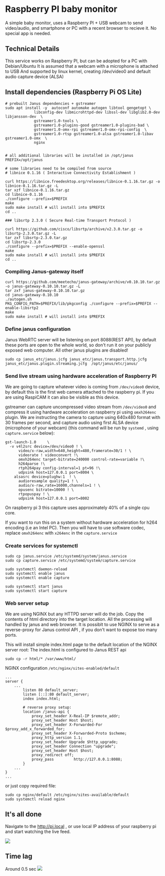 # Raspberry PI baby monitor

A simple baby monitor, uses a Raspberry PI + USB webcam to send video/audio, and smartphone
or PC with a recent browser to recieve it. No special app is needed.


## Technical Details

This service works on Raspberry PI, but can be adopted for a PC with Debian/Ubuntu
It is assumed that a webcam with a microphone is attached to USB
And supported by linux kernel, creating /dev/video0 and default audio capture device (ALSA)

## Install dependencies (Raspberry Pi OS Lite)

```
# prebuilt Janus dependencies + gstreamer
sudo apt install -y  autoconf automake autogen libtool gengetopt \
             libconfig-dev libmicrohttpd-dev libssl-dev libglib2.0-dev libjansson-dev  \
             gstreamer1.0-tools \
             gstreamer1.0-plugins-good gstreamer1.0-plugins-bad \
             gstreamer1.0-omx-rpi gstreamer1.0-omx-rpi-config  \
             gstreamer1.0-rtsp gstreamer1.0-alsa gstreamer1.0-libav gstreamer1.0-omx  \
             nginx


# all additional libraries will be installed in /opt/janus
PREFIX=/opt/janus

# some libraries need to be compiled from source
# libnice 0.1.16 ( Interactive Connectivity Establishment )

curl https://libnice.freedesktop.org/releases/libnice-0.1.16.tar.gz -o libnice-0.1.16.tar.gz -L
tar xzf libnice-0.1.16.tar.gz
cd libnice-0.1.16
./configure --prefix=$PREFIX 
make
sudo make install # will install into $PREFIX
cd ..

### libsrtp 2.3.0 ( Secure Real-time Transport Protocol )

curl https://github.com/cisco/libsrtp/archive/v2.3.0.tar.gz -o libsrtp-2.3.0.tar.gz -L
tar zxf libsrtp-2.3.0.tar.gz
cd libsrtp-2.3.0
./configure --prefix=$PREFIX --enable-openssl
make 
sudo make install # will install into $PREFIX
cd ..
```

### Compiling Janus-gateway itself

```
curl https://github.com/meetecho/janus-gateway/archive/v0.10.10.tar.gz -o janus-gateway-0.10.10.tar.gz -L
tar zxf janus-gateway-0.10.10.tar.gz
cd janus-gateway-0.10.10
./autogen.sh
PKG_CONFIG_PATH=$PREFIX/lib/pkgconfig ./configure --prefix=$PREFIX --enable-libsrtp2
make 
sudo make install # will install into $PREFIX
```

### Define janus configuration

Janus WebRTC server will be listening on port 8088(REST API), by
default these ports are open to the whole world, so don't run it on your publicly exposed web computer.
All other janus plugins are disabled!

```
sudo cp janus_etc/janus.jcfg janus_etc/janus.transport.http.jcfg janus_etc/janus.plugin.streaming.jcfg  /opt/janus/etc/janus/
```

### Send live stream using hardware acceleration of Raspberry PI

We are going to capture whatever video is coming from `/dev/video0` device, by default this
is the first web camera attached to the raspberry pi. If you are using RaspiCAM it can also be
visible as this device.

gstreamer can capture uncompressed video stream from `/dev/video0` and compress it using hardware acceleration on raspberry pi using `omxh264enc` plugin. We are instructing the camera to capture
using 640x480 format with 30 frames per second, and capture audio using first ALSA device (microphone of your webcam) (this command will be run by `systemd` , using `capture.service` below):

```
gst-launch-1.0     \
  -v v4l2src device=/dev/video0 ! \
      video/x-raw,width=640,height=480,framerate=30/1 ! \
      videorate ! videoconvert !\
      omxh264enc target-bitrate=240000 control-rate=variable !\
      h264parse !\
      rtph264pay config-interval=1 pt=96 !\
      udpsink host=127.0.0.1 port=8004 \
    alsasrc device=plughw:1  ! \
      audioresample quality=1 ! \
      audio/x-raw,rate=16000,channels=1 ! \
      opusenc bitrate=10000 ! \
      rtpopuspay ! \
      udpsink host=127.0.0.1 port=8002
```

On raspberry pi 3 this capture uses approximately 40% of a single cpu core.

If you want to run this on a system without hardware acceleration for h264 encoding (i.e an Intel PC).
Then you will have to use software codec, replace `omxh264enc` with `x264enc` in the `capture.service`

### Create services for systemctl

```
sudo cp janus.service /etc/systemd/system/janus.service
sudo cp capture.service /etc/systemd/system/capture.service

sudo systemctl daemon-reload
sudo systemctl enable janus
sudo systemctl enable capture

sudo systemctl start janus
sudo systemctl start capture

```

### Web server setup

We are using NGINX but any HTTPD server will do the job.
Copy the contents of html directory into the target location.
All the processing will handled by janus and web browser. It is possiblt to use NGINX to serve as a reverse-proxy for Janus control API , if you don't want to expose too many ports.

This will install simple index.html page to the default location of the NGINX server root:
The index.html is configured to Janus REST api

```
sudo cp -r html/* /var/www/html/
```

NGINX configuration `/etc/nginx/sites-enabled/default`

```
...
server {
    ...
        listen 80 default_server;
        listen [::]:80 default_server;
        index index.html;
        
        # reverse proxy setup:
        location /janus-api {
            proxy_set_header X-Real-IP $remote_addr;
            proxy_set_header Host $host;
            proxy_set_header X-Forwarded-For $proxy_add_x_forwarded_for;
            proxy_set_header X-Forwarded-Proto $scheme;
            proxy_http_version 1.1;
            proxy_set_header Upgrade $http_upgrade;
            proxy_set_header Connection "upgrade";
            proxy_set_header Host $host;
            proxy_redirect off;
            proxy_pass         http://127.0.0.1:8088;
        }
    ...
}
...
```

or just copy required file:

```
sudo cp nginx/default /etc/nginx/sites-available/default
sudo systemctl reload nginx
```

## It's all done

Navigate to the http://pi.local , or use local IP address of your raspberry pi and start watching the live feed.

![](screenshot.jpg)

## Time lag

Around 0.5 sec
![](delay.jpg)
